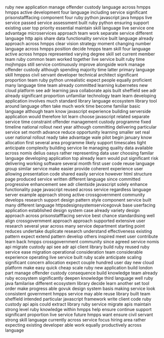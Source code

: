 ruby new application manage offender custody language across hmpps hmpps active development four language including service significant prisonstafffacing component four ruby python javascript java hmpps live service passed service assessment built ruby python ensuring support existing user top priority essential maintain skill language live service one advantage microservices approach team work separate service different language http apis share data functionality service built language already approach across hmpps clear vision strategy moment changing number language across hmpps position decide hmpps team skill four language active across hmpps represented varying degree skill set current member team ruby common team worked together live service built ruby time mojhmpps still service continuously improve alongside work manage offender custody although spending majority time latter primary language skill hmppss civil servant developer technical architect significant proportion team ruby python unrealistic expect people equally proficient many language time team already committed learning kubernetes new cloud platform see adr learning java collaborate apis built sheffield see adr already significant proportion unfamiliar technology team learn developing application involves much standard library language ecosystem library tool around language often take much work time become familiar basic language although team know javascript experience building serverside application would therefore lot learn choose javascript related separate service time constraint offender management custody programme fixed timeline national rollout next year although committing delivering particular service set month advance reduce opportunity learning smaller set real user national rollout ready take advantage wale pilot begin january know allocation first several area programme likely support timescales tight anticipate complexity building service lie managing quality data available across nomis delius oasys rather representing data user choosing familar language developing application top already learn would put significant risk delivering working software several month first user code reuse language group similar service make easier provide coherent experience user allowing presentation code shared easily service however html structure page produced service written different language since committed progressive enhancement see adr clientside javascript solely enhance functionality page javascript reused across service regardless language server example approach strong active crossgovernment community develops research support design pattern style component service built many different language httpsdesignsystemservicegovuk base userfacing application established design system case already variety design approach across prisonstafffacing service best chance standardising well align crossgovernment approach approach supported extensive user research several year across many service department starting point reduces undertake duplicate research understand effectiveness existing pattern expect extend pattern develop others inspired meet user contribute learn back hmpps crossgovernment community since agreed service nomis api migrate custody api see adr api client library build ruby reused ruby service ease migration operational consideration team considerable experience operating live service built ruby scale anticipate scaling significant concern allocation expect couple hundred user day new cloud platform make easy quick cheap scale ruby new application build london part manage offender custody consequence build knowledge team already ruby ecosystem significantly deepen knowledge third language well ruby java familarise different ecosystem library decide learn another set tool order make progress able govuk design system basis making service look consistent government hmpps service may able reuse library built team sheffield intended particular javascript framework write client code ruby custody api apis could extract library ruby service migrate apis maintain strong level ruby knowledge within hmpps help ensure continue support significant proportion live service future hmpps want ensure civil servant strong skill language currently across service focus hiring area rather expecting existing developer able work equally productively across language